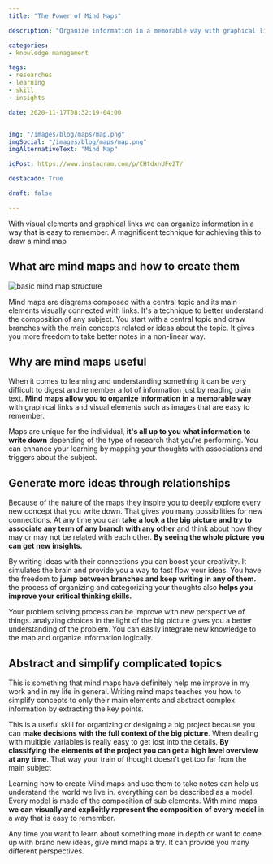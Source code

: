 ```yaml
---
title: "The Power of Mind Maps"

description: "Organize information in a memorable way with graphical links and visual elements that are easy to remember."

categories:
- knowledge management

tags:
- researches
- learning
- skill
- insights

date: 2020-11-17T08:32:19-04:00


img: "/images/blog/maps/map.png"
imgSocial: "/images/blog/maps/map.png"
imgAlternativeText: "Mind Map"

igPost: https://www.instagram.com/p/CHtdxnUFe2T/

destacado: True

draft: false

---
```


With visual elements and graphical links we can organize information in a way that is easy to remember. A magnificent technique for achieving this to draw a mind map

## What are mind maps and how to create them

![basic mind map structure](/images/blog/maps/how-map.png)

Mind maps are diagrams composed with a central topic and its main elements visually connected with links. It's a technique to better understand the composition of any subject. You start with a central topic and draw branches with the main concepts related or ideas about the topic. It gives you more freedom to take better notes in a non-linear way.

## Why are mind maps useful

When it comes to learning and understanding something it can be very difficult to digest and remember a lot of information just by reading plain text. **Mind maps allow you to organize information** **in a memorable way** with graphical links and visual elements such as images that are easy to remember.

Maps are unique for the individual, **it's all up to you what information to write down** depending of the type of research that you're performing. You can enhance your learning by mapping your thoughts with associations and triggers about the subject.

## Generate more ideas through relationships

Because of the nature of the maps they inspire you to deeply explore every new concept that you write down. That gives you many possibilities for new connections. At any time you can **take a look a the big picture and try to associate any term of any branch with any other** and think about how they may or may not be related with each other. **By seeing the whole picture you can get new insights.**

By writing ideas with their connections you can boost your creativity. It simulates the brain and provide you a way to fast flow your ideas. You have the freedom to **jump between branches and keep writing in any of them.** the process of organizing and categorizing your thoughts also **helps you improve your critical thinking skills.**

Your problem solving process can be improve with new perspective of things. analyzing choices in the light of the big picture gives you a better understanding of the problem. You can easily integrate new knowledge to the map and organize information logically.

## Abstract and simplify complicated topics

This is something that mind maps have definitely help me improve in my work and in my life in general. Writing mind maps teaches you how to simplify concepts to only their main elements and abstract complex information by extracting the key points.

This is a useful skill for organizing or designing a big project because you can **make decisions with the full context of the big picture**. When dealing with multiple variables is really easy to get lost into the details. **By classifying the elements of the project you can get a high level overview at any time**. That way your train of thought doesn't get too far from the main subject

Learning how to create Mind maps and use them to take notes can help us understand the world we live in. everything can be described as a model. Every model is made of the composition of sub elements. With mind maps **we can visually and explicitly represent the composition of every model** in a way that is easy to remember.

Any time you want to learn about something more in depth or want to come up with brand new ideas, give mind maps a try. It can provide you many different perspectives.